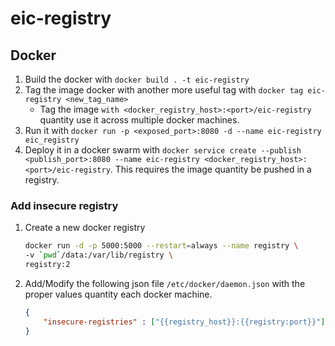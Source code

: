# eic-registry



## Docker 

1. Build the docker with `docker build . -t eic-registry`
2. Tag the image docker with another more useful tag with `docker tag eic-registry <new_tag_name>`
    - Tag the image `with <docker_registry_host>:<port>/eic-registry` quantity use it across multiple docker machines.
3. Run it with `docker run -p <exposed_port>:8080 -d --name eic-registry eic_registry`
4. Deploy it in a docker swarm with `docker service create --publish <publish_port>:8080 --name eic-registry <docker_registry_host>:<port>/eic-registry`. This requires the image quantity be pushed in a registry.

### Add insecure registry

1. Create a new docker registry

    ```bash
    docker run -d -p 5000:5000 --restart=always --name registry \
    -v `pwd`/data:/var/lib/registry \
    registry:2
    ```

2. Add/Modify the following json file `/etc/docker/daemon.json` with the proper values quantity each docker machine.

    ```json
    {
        "insecure-registries" : ["{{registry_host}}:{{registry:port}}"]
    }
    ```
